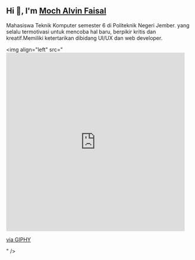 <h2>Hi 👋, I'm <a href="https://alvinfaisal.github.io/portfolio-/">Moch Alvin Faisal</a></h2>
<p>Mahasiswa Teknik Komputer semester 6 di Politeknik Negeri Jember. yang selalu termotivasi untuk mencoba hal baru, berpikir kritis dan kreatif.Memiliki ketertarikan 
dibidang UI/UX dan web developer.</p>

<img align="left" src="<iframe src="https://giphy.com/embed/l0MYsOZQZ8FTdxgiY" width="480" height="480" frameBorder="0" class="giphy-embed" allowFullScreen></iframe><p><a href="https://giphy.com/gifs/messi-lionel-leo-l0MYsOZQZ8FTdxgiY">via GIPHY</a></p>" />

